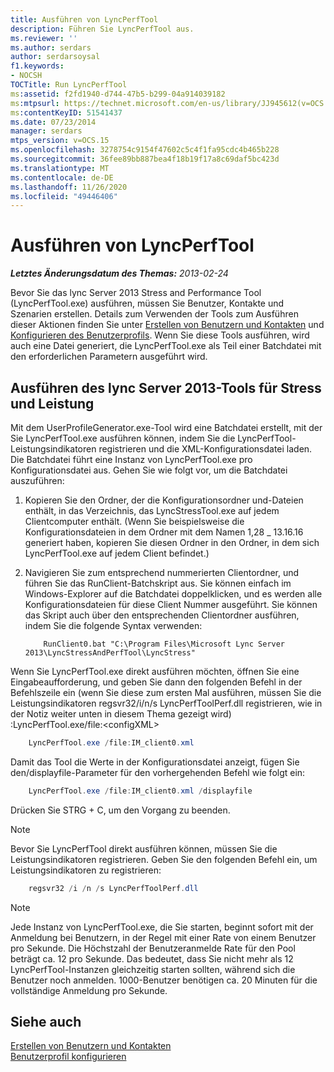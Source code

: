```yaml
---
title: Ausführen von LyncPerfTool
description: Führen Sie LyncPerfTool aus.
ms.reviewer: ''
ms.author: serdars
author: serdarsoysal
f1.keywords:
- NOCSH
TOCTitle: Run LyncPerfTool
ms:assetid: f2fd1940-d744-47b5-b299-04a914039182
ms:mtpsurl: https://technet.microsoft.com/en-us/library/JJ945612(v=OCS.15)
ms:contentKeyID: 51541437
ms.date: 07/23/2014
manager: serdars
mtps_version: v=OCS.15
ms.openlocfilehash: 3278754c9154f47602c5c4f1fa95cdc4b465b228
ms.sourcegitcommit: 36fee89bb887bea4f18b19f17a8c69daf5bc423d
ms.translationtype: MT
ms.contentlocale: de-DE
ms.lasthandoff: 11/26/2020
ms.locfileid: "49446406"
---
```

# <a name="run-lyncperftool"></a>Ausführen von LyncPerfTool

<div data-xmlns="http://www.w3.org/1999/xhtml">

<div class="topic" data-xmlns="http://www.w3.org/1999/xhtml" data-msxsl="urn:schemas-microsoft-com:xslt" data-cs="https://msdn.microsoft.com/">

<div data-asp="https://msdn2.microsoft.com/asp">



</div>

<div id="mainSection">

<div id="mainBody">

<span> </span>

_**Letztes Änderungsdatum des Themas:** 2013-02-24_

Bevor Sie das lync Server 2013 Stress and Performance Tool (LyncPerfTool.exe) ausführen, müssen Sie Benutzer, Kontakte und Szenarien erstellen. Details zum Verwenden der Tools zum Ausführen dieser Aktionen finden Sie unter [Erstellen von Benutzern und Kontakten](create-users-and-contacts.md) und [Konfigurieren des Benutzerprofils](configure-user-profile.md). Wenn Sie diese Tools ausführen, wird auch eine Datei generiert, die LyncPerfTool.exe als Teil einer Batchdatei mit den erforderlichen Parametern ausgeführt wird.

<div>

## <a name="running-the-lync-server-2013-stress-and-performance-tool"></a>Ausführen des lync Server 2013-Tools für Stress und Leistung

Mit dem UserProfileGenerator.exe-Tool wird eine Batchdatei erstellt, mit der Sie LyncPerfTool.exe ausführen können, indem Sie die LyncPerfTool-Leistungsindikatoren registrieren und die XML-Konfigurationsdatei laden. Die Batchdatei führt eine Instanz von LyncPerfTool.exe pro Konfigurationsdatei aus. Gehen Sie wie folgt vor, um die Batchdatei auszuführen:

1.  Kopieren Sie den Ordner, der die Konfigurationsordner und-Dateien enthält, in das Verzeichnis, das LyncStressTool.exe auf jedem Clientcomputer enthält. (Wenn Sie beispielsweise die Konfigurationsdateien in dem Ordner mit dem Namen 1,28 \_ 13.16.16 generiert haben, kopieren Sie diesen Ordner in den Ordner, in dem sich LyncPerfTool.exe auf jedem Client befindet.)

2.  Navigieren Sie zum entsprechend nummerierten Clientordner, und führen Sie das RunClient-Batchskript aus. Sie können einfach im Windows-Explorer auf die Batchdatei doppelklicken, und es werden alle Konfigurationsdateien für diese Client Nummer ausgeführt. Sie können das Skript auch über den entsprechenden Clientordner ausführen, indem Sie die folgende Syntax verwenden:

    ```Batch
        RunClient0.bat "C:\Program Files\Microsoft Lync Server 2013\LyncStressAndPerfTool\LyncStress" 
    ```
Wenn Sie LyncPerfTool.exe direkt ausführen möchten, öffnen Sie eine Eingabeaufforderung, und geben Sie dann den folgenden Befehl in der Befehlszeile ein (wenn Sie diese zum ersten Mal ausführen, müssen Sie die Leistungsindikatoren regsvr32/i/n/s LyncPerfToolPerf.dll registrieren, wie in der Notiz weiter unten in diesem Thema gezeigt wird) :LyncPerfTool.exe/file:\<configXML\>
```Powershell
    LyncPerfTool.exe /file:IM_client0.xml
```
Damit das Tool die Werte in der Konfigurationsdatei anzeigt, fügen Sie den/displayfile-Parameter für den vorhergehenden Befehl wie folgt ein:
```Powershell
    LyncPerfTool.exe /file:IM_client0.xml /displayfile
```
Drücken Sie STRG + C, um den Vorgang zu beenden.

<div>


> [!NOTE]  
> Bevor Sie LyncPerfTool direkt ausführen können, müssen Sie die Leistungsindikatoren registrieren. Geben Sie den folgenden Befehl ein, um Leistungsindikatoren zu registrieren:



</div>

```Powershell
    regsvr32 /i /n /s LyncPerfToolPerf.dll
```
<div>


> [!NOTE]  
> Jede Instanz von LyncPerfTool.exe, die Sie starten, beginnt sofort mit der Anmeldung bei Benutzern, in der Regel mit einer Rate von einem Benutzer pro Sekunde. Die Höchstzahl der Benutzeranmelde Rate für den Pool beträgt ca. 12 pro Sekunde. Das bedeutet, dass Sie nicht mehr als 12 LyncPerfTool-Instanzen gleichzeitig starten sollten, während sich die Benutzer noch anmelden. 1000-Benutzer benötigen ca. 20 Minuten für die vollständige Anmeldung pro Sekunde.



</div>

</div>

<div>

## <a name="see-also"></a>Siehe auch


[Erstellen von Benutzern und Kontakten](create-users-and-contacts.md)  
[Benutzerprofil konfigurieren](configure-user-profile.md)  
  

</div>

</div>

<span> </span>

</div>

</div>

</div>

